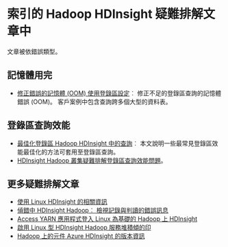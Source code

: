 <properties
    pageTitle="Hadoop 堆疊追蹤錯誤訊息 |Microsoft Azure"
    description="索引的 Hadoop 堆疊追蹤中的錯誤訊息 HDInsight。 請參閱疑難排解資訊] 清單中尋找錯誤。"
    keywords="堆疊追蹤，錯誤訊息"
    services="hdinsight"
    documentationCenter="NA"
    authors="mumian"
    manager="jhubbard"
    editor="cgronlun"/>

<tags
    ms.service="hdinsight"
    ms.devlang="NA"
    ms.topic="article"
    ms.tgt_pltfrm="NA"
    ms.workload="big-data"
    ms.date="10/19/2016"
    ms.author="rashimg;jgao"/>

# <a name="index-of-hadoop-in-hdinsight-troubleshooting-articles"></a>索引的 Hadoop HDInsight 疑難排解文章中

文章被依錯誤類型。

## <a name="out-of-memory-error"></a>記憶體用完

* [修正錯誤的記憶體 (OOM) 使用登錄區設定](hdinsight-hadoop-hive-out-of-memory-error-oom.md)︰ 修正不足的登錄區查詢的記憶體錯誤 (OOM)。 客戶案例中包含查詢跨多個大型的資料表。

## <a name="hive-query-performance"></a>登錄區查詢效能

* [最佳化登錄區 Hadoop HDInsight 中的查詢](hdinsight-hadoop-optimize-hive-query.md)︰ 本文說明一些最常見登錄區效能最佳化的方法可套用至登錄區查詢。
* [HDInsight Hadoop 叢集疑難排解登錄區查詢效能問題](https://blogs.msdn.microsoft.com/bigdatasupport/2015/08/13/troubleshooting-hive-query-performance-in-hdinsight-hadoop-cluster/)。

## <a name="more-troubleshooting-articles"></a>更多疑難排解文章

* [使用 Linux HDInsight 的相關資訊](hdinsight-hadoop-linux-information.md)
* [偵錯中 HDInsight Hadoop︰ 檢視記錄與判讀的錯誤訊息](hdinsight-debug-jobs.md)
* [Access YARN 應用程式登入 Linux 為基礎的 Hadoop 上 HDInsight](hdinsight-hadoop-access-yarn-app-logs-linux.md)
* [啟用 Linux 型 HDInsight Hadoop 服務堆積傾的印](hdinsight-hadoop-collect-debug-heap-dump-linux.md)
* [Hadoop 上的元件 Azure HDInsight 的版本資訊](hdinsight-release-notes.md)
